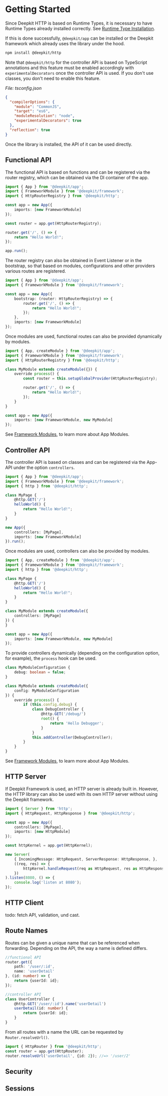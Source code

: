 # Getting Started

Since Deepkit HTTP is based on Runtime Types, it is necessary to have Runtime Types already installed correctly. See [Runtime Type Installation](../runtime-types/getting-started.md).

If this is done successfully, `@deepkit/app` can be installed or the Deepkit framework which already uses the library under the hood.

```sh
npm install @deepkit/http
```

Note that `@deepkit/http` for the controller API is based on TypeScript annotations and this feature must be enabled accordingly with `experimentalDecorators` once the controller API is used.
If you don't use classes, you don't need to enable this feature.

_File: tsconfig.json_

```json
{
  "compilerOptions": {
    "module": "CommonJS",
    "target": "es6",
    "moduleResolution": "node",
    "experimentalDecorators": true
  },
  "reflection": true
}
```

Once the library is installed, the API of it can be used directly.

## Functional API

The functional API is based on functions and can be registered via the router registry, which can be obtained via the DI container of the app.

```typescript
import { App } from '@deepkit/app';
import { FrameworkModule } from '@deepkit/framework';
import { HttpRouterRegistry } from '@deepkit/http';

const app = new App({
    imports: [new FrameworkModule]
});

const router = app.get(HttpRouterRegistry);

router.get('/', () => {
    return "Hello World!";
});

app.run();
```

The router registry can also be obtained in Event Listener or in the bootstrap, so that based on modules, configurations and other providers various routes are registered.

```typescript
import { App } from '@deepkit/app';
import { FrameworkModule } from '@deepkit/framework';

const app = new App({
    bootstrap: (router: HttpRouterRegistry) => {
        router.get('/', () => {
            return "Hello World!";
        });
    },
    imports: [new FrameworkModule]
});
```

Once modules are used, functional routes can also be provided dynamically by modules.

```typescript
import { App, createModule } from '@deepkit/app';
import { FrameworkModule } from '@deepkit/framework';
import { HttpRouterRegistry } from '@deepkit/http';

class MyModule extends createModule({}) {
    override process() {
        const router = this.setupGlobalProvider(HttpRouterRegistry);

        router.get('/', () => {
            return "Hello World!";
        });
    }
}

const app = new App({
    imports: [new FrameworkModule, new MyModule]
});
```

See [Framework Modules](../app/modules), to learn more about App Modules.

## Controller API

The controller API is based on classes and can be registered via the App-API under the option `controllers`.

```typescript
import { App } from '@deepkit/app';
import { FrameworkModule } from '@deepkit/framework';
import { http } from '@deepkit/http';

class MyPage {
    @http.GET('/')
    helloWorld() {
        return "Hello World!";
    }
}

new App({
    controllers: [MyPage],
    imports: [new FrameworkModule]
}).run();
```

Once modules are used, controllers can also be provided by modules.

```typescript
import { App, createModule } from '@deepkit/app';
import { FrameworkModule } from '@deepkit/framework';
import { http } from '@deepkit/http';

class MyPage {
    @http.GET('/')
    helloWorld() {
        return "Hello World!";
    }
}

class MyModule extends createModule({
    controllers: [MyPage]
}) {
}

const app = new App({
    imports: [new FrameworkModule, new MyModule]
});
```

To provide controllers dynamically (depending on the configuration option, for example), the `process` hook can be used.

```typescript
class MyModuleConfiguration {
    debug: boolean = false;
}

class MyModule extends createModule({
    config: MyModuleConfiguration
}) {
    override process() {
        if (this.config.debug) {
            class DebugController {
                @http.GET('/debug/')
                root() {
                    return 'Hello Debugger';
                }
            }
            this.addController(DebugController);
        }
    }
}
```

See [Framework Modules](../app/modules), to learn more about App Modules.

## HTTP Server

If Deepkit Framework is used, an HTTP server is already built in. However, the HTTP library can also be used with its own HTTP server without using the Deepkit framework.

```typescript
import { Server } from 'http';
import { HttpRequest, HttpResponse } from '@deepkit/http';

const app = new App({
    controllers: [MyPage],
    imports: [new HttpModule]
});

const httpKernel = app.get(HttpKernel);

new Server(
    { IncomingMessage: HttpRequest, ServerResponse: HttpResponse, },
    ((req, res) => {
        httpKernel.handleRequest(req as HttpRequest, res as HttpResponse);
    })
).listen(8080, () => {
    console.log('listen at 8080');
});
```

## HTTP Client

todo: fetch API, validation, und cast.

## Route Names

Routes can be given a unique name that can be referenced when forwarding. Depending on the API, the way a name is defined differs.

```typescript
//functional API
router.get({
    path: '/user/:id',
    name: 'userDetail'
}, (id: number) => {
    return {userId: id};
});

//controller API
class UserController {
    @http.GET('/user/:id').name('userDetail')
    userDetail(id: number) {
        return {userId: id};
    }
}
```

From all routes with a name the URL can be requested by `Router.resolveUrl()`.

```typescript
import { HttpRouter } from '@deepkit/http';
const router = app.get(HttpRouter);
router.resolveUrl('userDetail', {id: 2}); //=> '/user/2'
```

## Security

## Sessions

